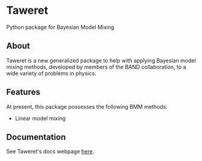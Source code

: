 # Taweret
Python package for Bayesian Model Mixing

## About
Taweret is a new generalized package to help with applying Bayesian model mixing methods, developed by members of the BAND collaboration, to a wide variety of problems in physics. 

## Features
At present, this package possesses the following BMM methods:
- Linear model mixing 

## Documentation
See Taweret's docs webpage [here](https://danosu.github.io/Taweret/index.html).

